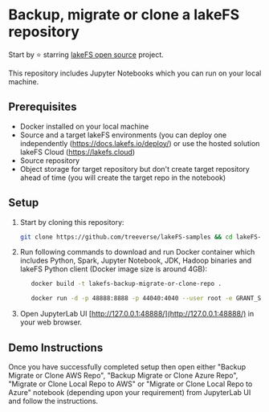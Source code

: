 # Backup, migrate or clone a lakeFS repository

Start by ⭐️ starring [lakeFS open source](https://go.lakefs.io/oreilly-course) project.

This repository includes Jupyter Notebooks which you can run on your local machine.

## Prerequisites
* Docker installed on your local machine
* Source and a target lakeFS environments (you can deploy one independently (https://docs.lakefs.io/deploy/) or use the hosted solution lakeFS Cloud (https://lakefs.cloud)
* Source repository
* Object storage for target repository but don't create target repository ahead of time (you will create the target repo in the notebook)

## Setup

1. Start by cloning this repository:

   ```bash
   git clone https://github.com/treeverse/lakeFS-samples && cd lakeFS-samples/01_standalone_examples/backup-migrate-or-clone-repo
   ```

2. Run following commands to download and run Docker container which includes Python, Spark, Jupyter Notebook, JDK, Hadoop binaries and lakeFS Python client (Docker image size is around 4GB):

   ```bash
      docker build -t lakefs-backup-migrate-or-clone-repo .

      docker run -d -p 48888:8888 -p 44040:4040 --user root -e GRANT_SUDO=yes -v $PWD:/home/jovyan -v $PWD/jupyter_notebook_config.py:/home/jovyan/.jupyter/jupyter_notebook_config.py --name lakefs-backup-migrate-or-clone-repo lakefs-backup-migrate-or-clone-repo
   ```

3. Open JupyterLab UI [http://127.0.0.1:48888/](http://127.0.0.1:48888/) in your web browser.

## Demo Instructions

Once you have successfully completed setup then open either "Backup Migrate or Clone AWS Repo", "Backup Migrate or Clone Azure Repo", "Migrate or Clone Local Repo to AWS" or "Migrate or Clone Local Repo to Azure" notebook (depending upon your requirement) from JupyterLab UI and follow the instructions.
